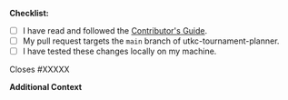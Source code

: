 **Checklist:**
<!-- Please follow this checklist and put an x in each of the boxes, like this: [x] -->

- [ ] I have read and followed the [Contributor's Guide](./CONTRIBUTING.md).
- [ ] My pull request targets the `main` branch of utkc-tournament-planner.
- [ ] I have tested these changes locally on my machine.

<!--If your pull request closes a GitHub issue, replace the XXXXX below with the issue number.-->

Closes #XXXXX

**Additional Context**
<!-- Feel free to add any additional description of changes below -->
